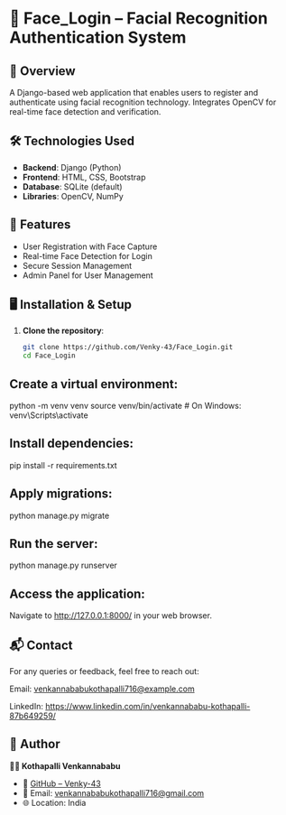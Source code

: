 # 👤 Face_Login – Facial Recognition Authentication System

## 📌 Overview

A Django-based web application that enables users to register and authenticate using facial recognition technology. Integrates OpenCV for real-time face detection and verification.

## 🛠️ Technologies Used

- **Backend**: Django (Python)
- **Frontend**: HTML, CSS, Bootstrap
- **Database**: SQLite (default)
- **Libraries**: OpenCV, NumPy

## 🚀 Features

- User Registration with Face Capture
- Real-time Face Detection for Login
- Secure Session Management
- Admin Panel for User Management

## 🖥️ Installation & Setup

1. **Clone the repository**:
   ```bash
   git clone https://github.com/Venky-43/Face_Login.git
   cd Face_Login
## Create a virtual environment:
python -m venv venv
source venv/bin/activate  # On Windows: venv\Scripts\activate

## Install dependencies:

pip install -r requirements.txt

## Apply migrations:

python manage.py migrate

## Run the server:

python manage.py runserver

## Access the application:

Navigate to http://127.0.0.1:8000/ in your web browser.

## 📬 Contact

For any queries or feedback, feel free to reach out:

Email: venkannababukothapalli716@example.com

LinkedIn: https://www.linkedin.com/in/venkannababu-kothapalli-87b649259/

## 🙋 Author

**👨‍💻 Kothapalli Venkannababu**

- 🔗 [GitHub – Venky-43](https://github.com/Venky-43)
- 📧 Email: venkannababukothapalli716@gmail.com
- 🌐 Location: India
